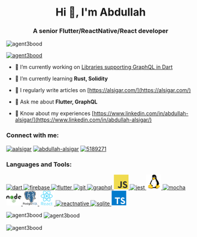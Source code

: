 <h1 align="center">Hi 👋, I'm Abdullah</h1>
<h3 align="center">A senior Flutter/ReactNative/React developer</h3>

<p align="left"> <img src="https://komarev.com/ghpvc/?username=agent3bood&label=Profile%20views&color=0e75b6&style=flat" alt="agent3bood" /> </p>

<p align="left"> <a href="https://github.com/ryo-ma/github-profile-trophy"><img src="https://github-profile-trophy.vercel.app/?username=agent3bood" alt="agent3bood" /></a> </p>

- 🔭 I’m currently working on [Libraries supporting GraphQL in Dart](https://github.com/gql-dart/gql)

- 🌱 I’m currently learning **Rust, Solidity**

- 📝 I regularly write articles on [https://alsigar.com/](https://alsigar.com/)

- 💬 Ask me about **Flutter, GraphQL**

- 📄 Know about my experiences [https://www.linkedin.com/in/abdullah-alsigar/](https://www.linkedin.com/in/abdullah-alsigar/)

<h3 align="left">Connect with me:</h3>
<p align="left">
<a href="https://twitter.com/aalsigar" target="blank"><img align="center" src="https://cdn.jsdelivr.net/npm/simple-icons@3.0.1/icons/twitter.svg" alt="aalsigar" height="30" width="40" /></a>
<a href="https://linkedin.com/in/abdullah-alsigar" target="blank"><img align="center" src="https://cdn.jsdelivr.net/npm/simple-icons@3.0.1/icons/linkedin.svg" alt="abdullah-alsigar" height="30" width="40" /></a>
<a href="https://stackoverflow.com/users/5189271" target="blank"><img align="center" src="https://cdn.jsdelivr.net/npm/simple-icons@3.0.1/icons/stackoverflow.svg" alt="5189271" height="30" width="40" /></a>
</p>

<h3 align="left">Languages and Tools:</h3>
<p align="left"> <a href="https://dart.dev" target="_blank"> <img src="https://www.vectorlogo.zone/logos/dartlang/dartlang-icon.svg" alt="dart" width="40" height="40"/> </a> <a href="https://firebase.google.com/" target="_blank"> <img src="https://www.vectorlogo.zone/logos/firebase/firebase-icon.svg" alt="firebase" width="40" height="40"/> </a> <a href="https://flutter.dev" target="_blank"> <img src="https://www.vectorlogo.zone/logos/flutterio/flutterio-icon.svg" alt="flutter" width="40" height="40"/> </a> <a href="https://git-scm.com/" target="_blank"> <img src="https://www.vectorlogo.zone/logos/git-scm/git-scm-icon.svg" alt="git" width="40" height="40"/> </a> <a href="https://graphql.org" target="_blank"> <img src="https://www.vectorlogo.zone/logos/graphql/graphql-icon.svg" alt="graphql" width="40" height="40"/> </a> <a href="https://developer.mozilla.org/en-US/docs/Web/JavaScript" target="_blank"> <img src="https://raw.githubusercontent.com/devicons/devicon/master/icons/javascript/javascript-original.svg" alt="javascript" width="40" height="40"/> </a> <a href="https://jestjs.io" target="_blank"> <img src="https://www.vectorlogo.zone/logos/jestjsio/jestjsio-icon.svg" alt="jest" width="40" height="40"/> </a> <a href="https://www.linux.org/" target="_blank"> <img src="https://raw.githubusercontent.com/devicons/devicon/master/icons/linux/linux-original.svg" alt="linux" width="40" height="40"/> </a> <a href="https://mochajs.org" target="_blank"> <img src="https://www.vectorlogo.zone/logos/mochajs/mochajs-icon.svg" alt="mocha" width="40" height="40"/> </a> <a href="https://nodejs.org" target="_blank"> <img src="https://raw.githubusercontent.com/devicons/devicon/master/icons/nodejs/nodejs-original-wordmark.svg" alt="nodejs" width="40" height="40"/> </a> <a href="https://www.postgresql.org" target="_blank"> <img src="https://raw.githubusercontent.com/devicons/devicon/master/icons/postgresql/postgresql-original-wordmark.svg" alt="postgresql" width="40" height="40"/> </a> <a href="https://reactjs.org/" target="_blank"> <img src="https://raw.githubusercontent.com/devicons/devicon/master/icons/react/react-original-wordmark.svg" alt="react" width="40" height="40"/> </a> <a href="https://reactnative.dev/" target="_blank"> <img src="https://reactnative.dev/img/header_logo.svg" alt="reactnative" width="40" height="40"/> </a> <a href="https://www.sqlite.org/" target="_blank"> <img src="https://www.vectorlogo.zone/logos/sqlite/sqlite-icon.svg" alt="sqlite" width="40" height="40"/> </a> <a href="https://www.typescriptlang.org/" target="_blank"> <img src="https://raw.githubusercontent.com/devicons/devicon/master/icons/typescript/typescript-original.svg" alt="typescript" width="40" height="40"/> </a> </p>

<p><img align="left" src="https://github-readme-stats.vercel.app/api/top-langs?username=agent3bood&show_icons=true&locale=en&layout=compact" alt="agent3bood" /></p>

<p>&nbsp;<img align="center" src="https://github-readme-stats.vercel.app/api?username=agent3bood&show_icons=true&locale=en" alt="agent3bood" /></p>

<p><img align="center" src="https://github-readme-streak-stats.herokuapp.com/?user=agent3bood&" alt="agent3bood" /></p>

